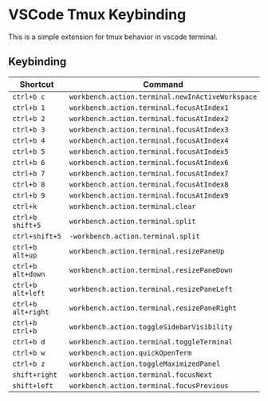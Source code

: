 # VSCode Tmux Keybinding

This is a simple extension for tmux behavior in vscode terminal.

## Keybinding

| Shortcut           | Command                                          |
| ------------------ | ------------------------------------------------ |
| `ctrl+b c`         | `workbench.action.terminal.newInActiveWorkspace` |
| `ctrl+b 1`         | `workbench.action.terminal.focusAtIndex1`        |
| `ctrl+b 2`         | `workbench.action.terminal.focusAtIndex2`        |
| `ctrl+b 3`         | `workbench.action.terminal.focusAtIndex3`        |
| `ctrl+b 4`         | `workbench.action.terminal.focusAtIndex4`        |
| `ctrl+b 5`         | `workbench.action.terminal.focusAtIndex5`        |
| `ctrl+b 6`         | `workbench.action.terminal.focusAtIndex6`        |
| `ctrl+b 7`         | `workbench.action.terminal.focusAtIndex7`        |
| `ctrl+b 8`         | `workbench.action.terminal.focusAtIndex8`        |
| `ctrl+b 9`         | `workbench.action.terminal.focusAtIndex9`        |
| `ctrl+k`           | `workbench.action.terminal.clear`                |
| `ctrl+b shift+5`   | `workbench.action.terminal.split`                |
| `ctrl+shift+5`     | `-workbench.action.terminal.split`               |
| `ctrl+b alt+up`    | `workbench.action.terminal.resizePaneUp`         |
| `ctrl+b alt+down`  | `workbench.action.terminal.resizePaneDown`       |
| `ctrl+b alt+left`  | `workbench.action.terminal.resizePaneLeft`       |
| `ctrl+b alt+right` | `workbench.action.terminal.resizePaneRight`      |
| `ctrl+b ctrl+b`    | `workbench.action.toggleSidebarVisibility`       |
| `ctrl+b d`         | `workbench.action.terminal.toggleTerminal`       |
| `ctrl+b w`         | `workbench.action.quickOpenTerm`                 |
| `ctrl+b z`         | `workbench.action.toggleMaximizedPanel`          |
| `shift+right`      | `workbench.action.terminal.focusNext`            |
| `shift+left`       | `workbench.action.terminal.focusPrevious`        |

